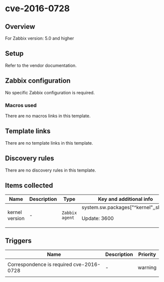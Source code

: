 # cve-2016-0728

## Overview

For Zabbix version: 5.0 and higher

## Setup

Refer to the vendor documentation.

## Zabbix configuration

No specific Zabbix configuration is required.

### Macros used

There are no macros links in this template.

## Template links

There are no template links in this template.

## Discovery rules

There are no discovery rules in this template.

## Items collected

|Name|Description|Type|Key and additional info|
|----|-----------|----|----|
|kernel version|<p>-</p>|`Zabbix agent`|system.sw.packages["^kernel",,short]<p>Update: 3600</p>|
## Triggers

|Name|Description|Priority|
|----|-----------|----|
|Correspondence is required cve-2016-0728|<p>-</p>|warning|
